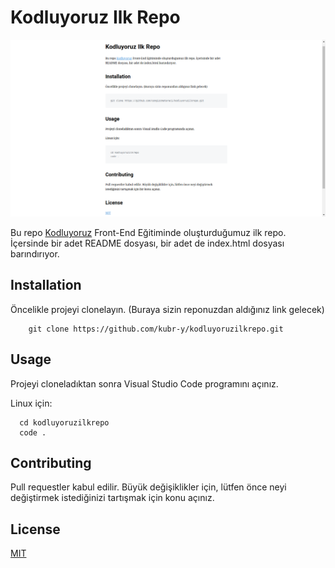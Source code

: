 #
# Kodluyoruz Ilk Repo

![KODLUYORUZİLKREPO](https://raw.githubusercontent.com/Kodluyoruz/taskforce/main/git/odev1/figures/markdown.png)

Bu repo [Kodluyoruz](https://academy.patika.dev/tr/paths/baslangic-seviye-frontend-web-development-patikasi) Front-End Eğitiminde oluşturduğumuz ilk repo. İçersinde bir adet README dosyası, bir adet de index.html dosyası barındırıyor. 

## Installation

Öncelikle projeyi clonelayın. (Buraya sizin reponuzdan aldığınız link gelecek)

```
    git clone https://github.com/kubr-y/kodluyoruzilkrepo.git
```

## Usage

Projeyi cloneladıktan sonra Visual Studio Code programını açınız.

Linux için:

```
  cd kodluyoruzilkrepo 
  code .
```

## Contributing 

Pull requestler kabul edilir. Büyük değişiklikler için, lütfen önce neyi değiştirmek istediğinizi tartışmak için konu açınız.

## License

[MIT](https://github.com/kubr-y/kodluyoruzilkrepo/blob/main/LICENSE)